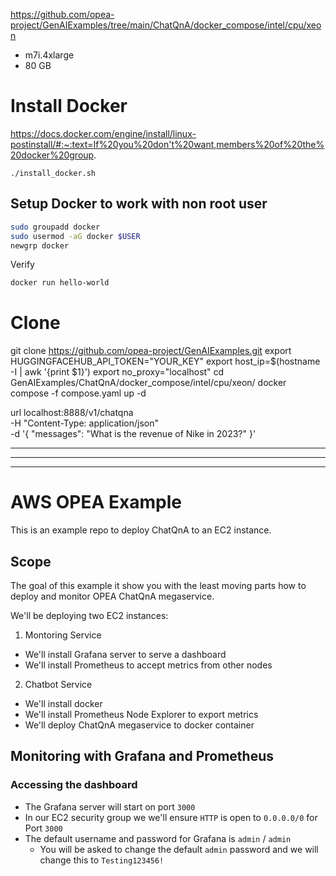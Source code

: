 https://github.com/opea-project/GenAIExamples/tree/main/ChatQnA/docker_compose/intel/cpu/xeon

- m7i.4xlarge
- 80 GB

# Install Docker

https://docs.docker.com/engine/install/linux-postinstall/#:~:text=If%20you%20don't%20want,members%20of%20the%20docker%20group.

```
./install_docker.sh
```
## Setup Docker to work with non root user

```sh
sudo groupadd docker
sudo usermod -aG docker $USER
newgrp docker
```

 Verify
 
 ```sh
docker run hello-world
 ```

# Clone
git clone https://github.com/opea-project/GenAIExamples.git
export HUGGINGFACEHUB_API_TOKEN="YOUR_KEY"
export host_ip=$(hostname -I | awk '{print $1}')
export no_proxy="localhost"
cd GenAIExamples/ChatQnA/docker_compose/intel/cpu/xeon/
docker compose -f compose.yaml up -d

url localhost:8888/v1/chatqna \
-H "Content-Type: application/json" \
-d '{
    "messages": "What is the revenue of Nike in 2023?"
}'

-------
-------
-------

# AWS OPEA Example

This is an example repo to deploy ChatQnA to an EC2 instance.

## Scope

The goal of this example it show you with the least moving parts
how to deploy and monitor OPEA ChatQnA megaservice.

We'll be deploying two EC2 instances:

1. Montoring Service
- We'll install Grafana server to serve a dashboard
- We'll install Prometheus to accept metrics from other nodes
2. Chatbot Service
- We'll install docker
- We'll install Prometheus Node Explorer to export metrics
- We'll deploy ChatQnA megaservice to docker container

## Monitoring with Grafana and Prometheus

### Accessing the dashboard

- The Grafana server will start on port `3000`
- In our EC2 security group we we'll ensure `HTTP` is open to `0.0.0.0/0` for Port `3000`
- The default username and password for Grafana is `admin` / `admin`
  - You will be asked to change the default `admin` password and we will change this to `Testing123456!`